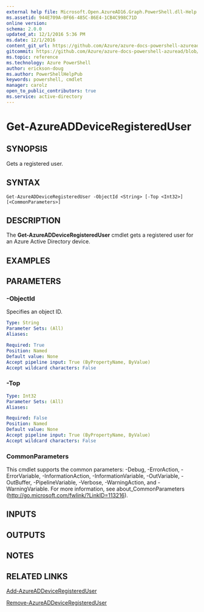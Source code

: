```yaml
---
external help file: Microsoft.Open.AzureAD16.Graph.PowerShell.dll-Help.xml
ms.assetid: 944E709A-0F66-485C-86E4-1CB4C998C71D
online version: 
schema: 2.0.0
updated_at: 12/1/2016 5:36 PM
ms.date: 12/1/2016
content_git_url: https://github.com/Azure/azure-docs-powershell-azuread/blob/master/Azure%20AD%20Cmdlets/AzureAD/v2/Get-AzureADDeviceRegisteredUser.md
gitcommit: https://github.com/Azure/azure-docs-powershell-azuread/blob/8f658f99458e2c236d5f4be363030b6f24cacc4c/Azure%20AD%20Cmdlets/AzureAD/v2/Get-AzureADDeviceRegisteredUser.md
ms.topic: reference
ms.technology: Azure PowerShell
author: erickson-doug
ms.author: PowerShellHelpPub
keywords: powershell, cmdlet
manager: carolz
open_to_public_contributors: true
ms.service: active-directory
---
```


# Get-AzureADDeviceRegisteredUser

## SYNOPSIS
Gets a registered user.

## SYNTAX

```
Get-AzureADDeviceRegisteredUser -ObjectId <String> [-Top <Int32>] [<CommonParameters>]
```

## DESCRIPTION
The **Get-AzureADDeviceRegisteredUser** cmdlet gets a registered user for an Azure Active Directory device.

## EXAMPLES

## PARAMETERS

### -ObjectId
Specifies an object ID.
```yaml
Type: String
Parameter Sets: (All)
Aliases: 

Required: True
Position: Named
Default value: None
Accept pipeline input: True (ByPropertyName, ByValue)
Accept wildcard characters: False
```

### -Top
```yaml
Type: Int32
Parameter Sets: (All)
Aliases: 

Required: False
Position: Named
Default value: None
Accept pipeline input: True (ByPropertyName, ByValue)
Accept wildcard characters: False
```

### CommonParameters
This cmdlet supports the common parameters: -Debug, -ErrorAction, -ErrorVariable, -InformationAction, -InformationVariable, -OutVariable, -OutBuffer, -PipelineVariable, -Verbose, -WarningAction, and -WarningVariable. For more information, see about_CommonParameters (http://go.microsoft.com/fwlink/?LinkID=113216).

## INPUTS

## OUTPUTS

## NOTES

## RELATED LINKS

[Add-AzureADDeviceRegisteredUser](xref:AzureAD/v2/Add-AzureADDeviceRegisteredUser.md)

[Remove-AzureADDeviceRegisteredUser](xref:AzureAD/v2/Remove-AzureADDeviceRegisteredUser.md)
